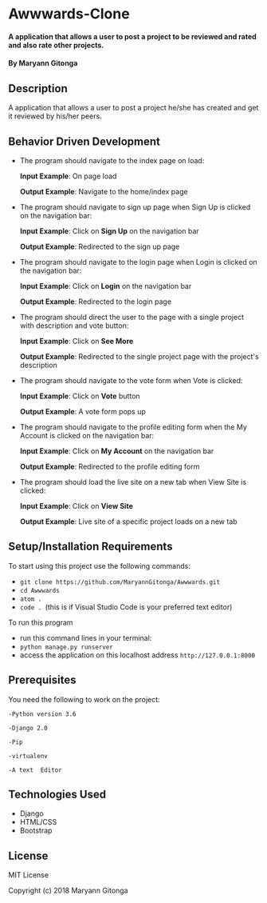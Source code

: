 # Awwwards-Clone

#### A application that allows a user to post a project to be reviewed and rated and also rate other projects.

#### By **Maryann Gitonga**

## Description
A application that allows a user to post a project he/she has created and get it reviewed by his/her peers.

## Behavior Driven Development
* The program should navigate to the index page on load:

     **Input Example**: On page load

     **Output Example**: Navigate to the home/index page

* The program should navigate to sign up page when Sign Up is clicked on the navigation bar:

     **Input Example**: Click on **Sign Up** on the navigation bar

     **Output Example**: Redirected to the sign up page

* The program should navigate to the login page when Login is clicked on the navigation bar:

     **Input Example**: Click on **Login** on the navigation bar

     **Output Example**: Redirected to the login page

* The program should direct the user to the page with a single project with description and vote button:

    **Input Example**: Click on **See More**

    **Output Example**: Redirected to the single project page with the project's description

* The program should navigate to the vote form when Vote is clicked:

    **Input Example**: Click on **Vote** button

    **Output Example**: A vote form pops up

* The program should navigate to the profile editing form when the My Account is clicked on the navigation bar:

    **Input Example**: Click on **My Account** on the navigation bar

    **Output Example**: Redirected to the profile editing form

* The program should load the live site on a new tab when View Site is clicked:

    **Input Example**: Click on **View Site**

    **Output Example**: Live site of a specific project loads on a new tab

## Setup/Installation Requirements
To start using this project use the following commands:

* `git clone https://github.com/MaryannGitonga/Awwwards.git`
* `cd Awwwards`
* `atom .`
* `code . `(this is if Visual Studio Code is your preferred text editor)

To run this program
* run this command lines in your terminal:
* `python manage.py runserver`
* access the application on this localhost address `http://127.0.0.1:8000`

## Prerequisites
You need the following to work on the project:

`-Python version 3.6`

`-Django 2.0`

`-Pip`

`-virtualenv`

`-A text  Editor`

## Technologies Used
* Django
* HTML/CSS
* Bootstrap

## License
MIT License

Copyright (c) 2018 Maryann Gitonga

